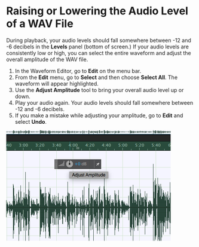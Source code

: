 # Raising or Lowering the Audio Level of a WAV File

During playback, your audio levels should fall somewhere between -12 and -6 decibels in the **Levels** panel \(bottom of screen.\) If your audio levels are consistently low or high, you can select the entire waveform and adjust the overall amplitude of the WAV file.

1. In the Waveform Editor, go to **Edit** on the menu bar.  
2. From the **Edit** menu, go to **Select** and then choose **Select All**. The waveform will appear highlighted. 
3. Use the **Adjust Amplitude** tool to bring your overall audio level up or down. 
4. Play your audio again. Your audio levels should fall somewhere between -12 and -6 decibels. 
5. If you make a mistake while adjusting your amplitude, go to **Edit** and select **Undo**.

![Adjusting the overall amplitude of a WAV file.](/assets/raising-or-lowering-audio-level-of-wav-file.png)

